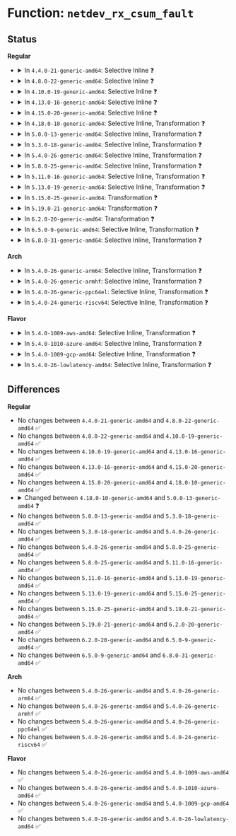 # Function: <code>netdev_rx_csum_fault</code>

## Status
<b>Regular</b>
<ul>
<li>
<details>
<summary>In <code>4.4.0-21-generic-amd64</code>: Selective Inline ❓</summary>

```c
void netdev_rx_csum_fault(struct net_device * dev)
```

```json
{
  "name": "netdev_rx_csum_fault",
  "collision_type": "Unique Global",
  "inline_type": "Selective",
  "funcs": [
    {
      "addr": 18446744071586279424,
      "name": "netdev_rx_csum_fault",
      "external": true,
      "loc": "net/core/dev.c:2576",
      "file": "net/core/dev.c",
      "inline": "not declared, inlined",
      "caller_inline": [
        "net/core/dev.c:__skb_gro_checksum_complete"
      ],
      "caller_func": [
        "net/core/datagram.c:__skb_checksum_complete_head",
        "net/core/datagram.c:__skb_checksum_complete",
        "net/core/datagram.c:skb_copy_and_csum_datagram_msg"
      ]
    }
  ],
  "symbols": [
    {
      "addr": 18446744071586279424,
      "name": "netdev_rx_csum_fault",
      "section": ".text",
      "bind": "STB_GLOBAL",
      "size": 58
    }
  ]
}
```
</details>
</li>
<li>
<details>
<summary>In <code>4.8.0-22-generic-amd64</code>: Selective Inline ❓</summary>

```c
void netdev_rx_csum_fault(struct net_device * dev)
```

```json
{
  "name": "netdev_rx_csum_fault",
  "collision_type": "Unique Global",
  "inline_type": "Selective",
  "funcs": [
    {
      "addr": 18446744071586710531,
      "name": "netdev_rx_csum_fault",
      "external": true,
      "loc": "net/core/dev.c:2746",
      "file": "net/core/dev.c",
      "inline": "not declared, inlined",
      "caller_inline": [
        "net/core/dev.c:__skb_gro_checksum_complete"
      ],
      "caller_func": [
        "net/core/datagram.c:skb_copy_and_csum_datagram_msg",
        "net/core/datagram.c:__skb_checksum_complete",
        "net/core/datagram.c:__skb_checksum_complete_head"
      ]
    }
  ],
  "symbols": [
    {
      "addr": 18446744071586705184,
      "name": "netdev_rx_csum_fault",
      "section": ".text",
      "bind": "STB_GLOBAL",
      "size": 58
    }
  ]
}
```
</details>
</li>
<li>
<details>
<summary>In <code>4.10.0-19-generic-amd64</code>: Selective Inline ❓</summary>

```c
void netdev_rx_csum_fault(struct net_device * dev)
```

```json
{
  "name": "netdev_rx_csum_fault",
  "collision_type": "Unique Global",
  "inline_type": "Selective",
  "funcs": [
    {
      "addr": 18446744071586897235,
      "name": "netdev_rx_csum_fault",
      "external": true,
      "loc": "net/core/dev.c:2743",
      "file": "net/core/dev.c",
      "inline": "not declared, inlined",
      "caller_inline": [
        "net/core/dev.c:__skb_gro_checksum_complete"
      ],
      "caller_func": [
        "net/core/datagram.c:skb_copy_and_csum_datagram_msg",
        "net/core/datagram.c:__skb_checksum_complete",
        "net/core/datagram.c:__skb_checksum_complete_head"
      ]
    }
  ],
  "symbols": [
    {
      "addr": 18446744071586891520,
      "name": "netdev_rx_csum_fault",
      "section": ".text",
      "bind": "STB_GLOBAL",
      "size": 58
    }
  ]
}
```
</details>
</li>
<li>
<details>
<summary>In <code>4.13.0-16-generic-amd64</code>: Selective Inline ❓</summary>

```c
void netdev_rx_csum_fault(struct net_device * dev)
```

```json
{
  "name": "netdev_rx_csum_fault",
  "collision_type": "Unique Global",
  "inline_type": "Selective",
  "funcs": [
    {
      "addr": 18446744071587023027,
      "name": "netdev_rx_csum_fault",
      "external": true,
      "loc": "net/core/dev.c:2807",
      "file": "net/core/dev.c",
      "inline": "not declared, inlined",
      "caller_inline": [
        "net/core/dev.c:__skb_gro_checksum_complete"
      ],
      "caller_func": [
        "net/core/datagram.c:skb_copy_and_csum_datagram_msg",
        "net/core/datagram.c:__skb_checksum_complete",
        "net/core/datagram.c:__skb_checksum_complete_head"
      ]
    }
  ],
  "symbols": [
    {
      "addr": 18446744071587016256,
      "name": "netdev_rx_csum_fault",
      "section": ".text",
      "bind": "STB_GLOBAL",
      "size": 58
    }
  ]
}
```
</details>
</li>
<li>
<details>
<summary>In <code>4.15.0-20-generic-amd64</code>: Selective Inline ❓</summary>

```c
void netdev_rx_csum_fault(struct net_device * dev)
```

```json
{
  "name": "netdev_rx_csum_fault",
  "collision_type": "Unique Global",
  "inline_type": "Selective",
  "funcs": [
    {
      "addr": 18446744071587520387,
      "name": "netdev_rx_csum_fault",
      "external": true,
      "loc": "net/core/dev.c:2834",
      "file": "net/core/dev.c",
      "inline": "not declared, inlined",
      "caller_inline": [
        "net/core/dev.c:__skb_gro_checksum_complete"
      ],
      "caller_func": [
        "net/core/datagram.c:skb_copy_and_csum_datagram_msg",
        "net/core/datagram.c:__skb_checksum_complete",
        "net/core/datagram.c:__skb_checksum_complete_head"
      ]
    }
  ],
  "symbols": [
    {
      "addr": 18446744071587513984,
      "name": "netdev_rx_csum_fault",
      "section": ".text",
      "bind": "STB_GLOBAL",
      "size": 58
    }
  ]
}
```
</details>
</li>
<li>
<details>
<summary>In <code>4.18.0-10-generic-amd64</code>: Selective Inline, Transformation ❓</summary>

```c
void netdev_rx_csum_fault(struct net_device * dev)
```

```json
{
  "name": "netdev_rx_csum_fault",
  "collision_type": "Unique Global",
  "inline_type": "Selective",
  "funcs": [
    {
      "addr": 18446744071587816657,
      "name": "netdev_rx_csum_fault",
      "external": true,
      "loc": "net/core/dev.c:2876",
      "file": "net/core/dev.c",
      "inline": "not declared, inlined",
      "caller_inline": [
        "net/core/dev.c:__skb_gro_checksum_complete"
      ],
      "caller_func": [
        "net/core/datagram.c:skb_copy_and_csum_datagram_msg",
        "net/core/datagram.c:__skb_checksum_complete",
        "net/core/datagram.c:__skb_checksum_complete_head"
      ]
    }
  ],
  "symbols": [
    {
      "addr": 18446744071587860246,
      "name": "netdev_rx_csum_fault.cold.150",
      "section": ".text",
      "bind": "STB_LOCAL",
      "size": 36
    },
    {
      "addr": 18446744071587821632,
      "name": "netdev_rx_csum_fault",
      "section": ".text",
      "bind": "STB_GLOBAL",
      "size": 29
    }
  ]
}
```
</details>
</li>
<li>
<details>
<summary>In <code>5.0.0-13-generic-amd64</code>: Selective Inline, Transformation ❓</summary>

```c
void netdev_rx_csum_fault(struct net_device * dev, struct sk_buff * skb)
```

```json
{
  "name": "netdev_rx_csum_fault",
  "collision_type": "Unique Global",
  "inline_type": "Selective",
  "funcs": [
    {
      "addr": 18446744071587951742,
      "name": "netdev_rx_csum_fault",
      "external": true,
      "loc": "net/core/dev.c:3113",
      "file": "net/core/dev.c",
      "inline": "not declared, inlined",
      "caller_inline": [
        "net/core/dev.c:__skb_gro_checksum_complete"
      ],
      "caller_func": [
        "net/core/skbuff.c:__skb_checksum_complete",
        "net/core/skbuff.c:__skb_checksum_complete_head",
        "net/core/datagram.c:skb_copy_and_csum_datagram_msg",
        "net/core/dev.c:__skb_gro_checksum_complete"
      ]
    }
  ],
  "symbols": [
    {
      "addr": 18446744071588000455,
      "name": "netdev_rx_csum_fault.part.120",
      "section": ".text",
      "bind": "STB_LOCAL",
      "size": 203
    },
    {
      "addr": 18446744071588000658,
      "name": "netdev_rx_csum_fault.cold.156",
      "section": ".text",
      "bind": "STB_LOCAL",
      "size": 16
    },
    {
      "addr": 18446744071587951568,
      "name": "netdev_rx_csum_fault",
      "section": ".text",
      "bind": "STB_GLOBAL",
      "size": 36
    }
  ]
}
```
</details>
</li>
<li>
<details>
<summary>In <code>5.3.0-18-generic-amd64</code>: Selective Inline, Transformation ❓</summary>

```c
void netdev_rx_csum_fault(struct net_device * dev, struct sk_buff * skb)
```

```json
{
  "name": "netdev_rx_csum_fault",
  "collision_type": "Unique Global",
  "inline_type": "Selective",
  "funcs": [
    {
      "addr": 18446744071588262590,
      "name": "netdev_rx_csum_fault",
      "external": true,
      "loc": "net/core/dev.c:3121",
      "file": "net/core/dev.c",
      "inline": "not declared, inlined",
      "caller_inline": [
        "net/core/dev.c:__skb_gro_checksum_complete"
      ],
      "caller_func": [
        "net/core/skbuff.c:__skb_checksum_complete",
        "net/core/skbuff.c:__skb_checksum_complete_head",
        "net/core/datagram.c:skb_copy_and_csum_datagram_msg",
        "net/core/dev.c:__skb_gro_checksum_complete"
      ]
    }
  ],
  "symbols": [
    {
      "addr": 18446744071588310100,
      "name": "netdev_rx_csum_fault.part.0",
      "section": ".text",
      "bind": "STB_LOCAL",
      "size": 69
    },
    {
      "addr": 18446744071588310169,
      "name": "netdev_rx_csum_fault.cold",
      "section": ".text",
      "bind": "STB_LOCAL",
      "size": 16
    },
    {
      "addr": 18446744071588262416,
      "name": "netdev_rx_csum_fault",
      "section": ".text",
      "bind": "STB_GLOBAL",
      "size": 38
    }
  ]
}
```
</details>
</li>
<li>
<details>
<summary>In <code>5.4.0-26-generic-amd64</code>: Selective Inline, Transformation ❓</summary>

```c
void netdev_rx_csum_fault(struct net_device * dev, struct sk_buff * skb)
```

```json
{
  "name": "netdev_rx_csum_fault",
  "collision_type": "Unique Global",
  "inline_type": "Selective",
  "funcs": [
    {
      "addr": 18446744071588467726,
      "name": "netdev_rx_csum_fault",
      "external": true,
      "loc": "net/core/dev.c:3039",
      "file": "net/core/dev.c",
      "inline": "not declared, inlined",
      "caller_inline": [
        "net/core/dev.c:__skb_gro_checksum_complete"
      ],
      "caller_func": [
        "net/core/skbuff.c:__skb_checksum_complete",
        "net/core/skbuff.c:__skb_checksum_complete_head",
        "net/core/datagram.c:skb_copy_and_csum_datagram_msg",
        "net/core/dev.c:__skb_gro_checksum_complete"
      ]
    }
  ],
  "symbols": [
    {
      "addr": 18446744071588516665,
      "name": "netdev_rx_csum_fault.part.0",
      "section": ".text",
      "bind": "STB_LOCAL",
      "size": 69
    },
    {
      "addr": 18446744071588516734,
      "name": "netdev_rx_csum_fault.cold",
      "section": ".text",
      "bind": "STB_LOCAL",
      "size": 16
    },
    {
      "addr": 18446744071588467552,
      "name": "netdev_rx_csum_fault",
      "section": ".text",
      "bind": "STB_GLOBAL",
      "size": 38
    }
  ]
}
```
</details>
</li>
<li>
<details>
<summary>In <code>5.8.0-25-generic-amd64</code>: Selective Inline, Transformation ❓</summary>

```c
void netdev_rx_csum_fault(struct net_device * dev, struct sk_buff * skb)
```

```json
{
  "name": "netdev_rx_csum_fault",
  "collision_type": "Unique Global",
  "inline_type": "Selective",
  "funcs": [
    {
      "addr": 18446744071589340318,
      "name": "netdev_rx_csum_fault",
      "external": true,
      "loc": "net/core/dev.c:3397",
      "file": "net/core/dev.c",
      "inline": "not declared, inlined",
      "caller_inline": [
        "net/core/dev.c:__skb_gro_checksum_complete"
      ],
      "caller_func": [
        "net/core/skbuff.c:__skb_checksum_complete",
        "net/core/skbuff.c:__skb_checksum_complete_head",
        "net/core/datagram.c:skb_copy_and_csum_datagram_msg",
        "net/core/dev.c:__skb_gro_checksum_complete"
      ]
    }
  ],
  "symbols": [
    {
      "addr": 18446744071589391819,
      "name": "netdev_rx_csum_fault.part.0",
      "section": ".text",
      "bind": "STB_LOCAL",
      "size": 69
    },
    {
      "addr": 18446744071589391888,
      "name": "netdev_rx_csum_fault.cold",
      "section": ".text",
      "bind": "STB_LOCAL",
      "size": 16
    },
    {
      "addr": 18446744071589332272,
      "name": "netdev_rx_csum_fault",
      "section": ".text",
      "bind": "STB_GLOBAL",
      "size": 38
    }
  ]
}
```
</details>
</li>
<li>
<details>
<summary>In <code>5.11.0-16-generic-amd64</code>: Selective Inline, Transformation ❓</summary>

```c
void netdev_rx_csum_fault(struct net_device * dev, struct sk_buff * skb)
```

```json
{
  "name": "netdev_rx_csum_fault",
  "collision_type": "Unique Global",
  "inline_type": "Selective",
  "funcs": [
    {
      "addr": 18446744071589342366,
      "name": "netdev_rx_csum_fault",
      "external": true,
      "loc": "net/core/dev.c:3422",
      "file": "net/core/dev.c",
      "inline": "not declared, inlined",
      "caller_inline": [
        "net/core/dev.c:__skb_gro_checksum_complete"
      ],
      "caller_func": [
        "net/core/skbuff.c:__skb_checksum_complete",
        "net/core/skbuff.c:__skb_checksum_complete_head",
        "net/core/datagram.c:skb_copy_and_csum_datagram_msg",
        "net/core/dev.c:__skb_gro_checksum_complete"
      ]
    }
  ],
  "symbols": [
    {
      "addr": 18446744071591628991,
      "name": "netdev_rx_csum_fault.part.0",
      "section": ".text",
      "bind": "STB_LOCAL",
      "size": 69
    },
    {
      "addr": 18446744071591629060,
      "name": "netdev_rx_csum_fault.cold",
      "section": ".text",
      "bind": "STB_LOCAL",
      "size": 16
    },
    {
      "addr": 18446744071589333760,
      "name": "netdev_rx_csum_fault",
      "section": ".text",
      "bind": "STB_GLOBAL",
      "size": 38
    }
  ]
}
```
</details>
</li>
<li>
<details>
<summary>In <code>5.13.0-19-generic-amd64</code>: Selective Inline, Transformation ❓</summary>

```c
void netdev_rx_csum_fault(struct net_device * dev, struct sk_buff * skb)
```

```json
{
  "name": "netdev_rx_csum_fault",
  "collision_type": "Unique Global",
  "inline_type": "Selective",
  "funcs": [
    {
      "addr": 18446744071589238038,
      "name": "netdev_rx_csum_fault",
      "external": true,
      "loc": "net/core/dev.c:3490",
      "file": "net/core/dev.c",
      "inline": "not declared, inlined",
      "caller_inline": [
        "net/core/dev.c:__skb_gro_checksum_complete"
      ],
      "caller_func": [
        "net/core/skbuff.c:__skb_checksum_complete",
        "net/core/skbuff.c:__skb_checksum_complete_head",
        "net/core/datagram.c:skb_copy_and_csum_datagram_msg",
        "net/core/dev.c:__skb_gro_checksum_complete"
      ]
    }
  ],
  "symbols": [
    {
      "addr": 18446744071591572421,
      "name": "netdev_rx_csum_fault.part.0",
      "section": ".text",
      "bind": "STB_LOCAL",
      "size": 72
    },
    {
      "addr": 18446744071591572493,
      "name": "netdev_rx_csum_fault.cold",
      "section": ".text",
      "bind": "STB_LOCAL",
      "size": 16
    },
    {
      "addr": 18446744071589228576,
      "name": "netdev_rx_csum_fault",
      "section": ".text",
      "bind": "STB_GLOBAL",
      "size": 38
    }
  ]
}
```
</details>
</li>
<li>
<details>
<summary>In <code>5.15.0-25-generic-amd64</code>: Transformation ❓</summary>

```c
void netdev_rx_csum_fault(struct net_device * dev, struct sk_buff * skb)
```

```json
{
  "name": "netdev_rx_csum_fault",
  "collision_type": "Unique Global",
  "inline_type": "No",
  "funcs": [
    {
      "addr": 0,
      "name": "netdev_rx_csum_fault",
      "external": true,
      "loc": "net/core/dev.c:3424",
      "file": "net/core/dev.c",
      "inline": "seen, unknown",
      "caller_inline": [],
      "caller_func": [
        "net/core/skbuff.c:__skb_checksum_complete",
        "net/core/skbuff.c:__skb_checksum_complete_head",
        "net/core/datagram.c:skb_copy_and_csum_datagram_msg",
        "net/core/dev.c:__skb_gro_checksum_complete"
      ]
    }
  ],
  "symbols": [
    {
      "addr": 18446744071592695987,
      "name": "netdev_rx_csum_fault.cold",
      "section": ".text",
      "bind": "STB_LOCAL",
      "size": 87
    },
    {
      "addr": 18446744071589950752,
      "name": "netdev_rx_csum_fault",
      "section": ".text",
      "bind": "STB_GLOBAL",
      "size": 55
    }
  ]
}
```
</details>
</li>
<li>
<details>
<summary>In <code>5.19.0-21-generic-amd64</code>: Transformation ❓</summary>

```c
void netdev_rx_csum_fault(struct net_device * dev, struct sk_buff * skb)
```

```json
{
  "name": "netdev_rx_csum_fault",
  "collision_type": "Unique Global",
  "inline_type": "No",
  "funcs": [
    {
      "addr": 0,
      "name": "netdev_rx_csum_fault",
      "external": true,
      "loc": "net/core/dev.c:3431",
      "file": "net/core/dev.c",
      "inline": "seen, unknown",
      "caller_inline": [],
      "caller_func": [
        "net/core/skbuff.c:__skb_checksum_complete",
        "net/core/skbuff.c:__skb_checksum_complete_head",
        "net/core/datagram.c:skb_copy_and_csum_datagram_msg",
        "net/core/gro.c:__skb_gro_checksum_complete"
      ]
    }
  ],
  "symbols": [
    {
      "addr": 18446744071594582995,
      "name": "netdev_rx_csum_fault.cold",
      "section": ".text",
      "bind": "STB_LOCAL",
      "size": 73
    },
    {
      "addr": 18446744071591488160,
      "name": "netdev_rx_csum_fault",
      "section": ".text",
      "bind": "STB_GLOBAL",
      "size": 65
    }
  ]
}
```
</details>
</li>
<li>
<details>
<summary>In <code>6.2.0-20-generic-amd64</code>: Transformation ❓</summary>

```c
void netdev_rx_csum_fault(struct net_device * dev, struct sk_buff * skb)
```

```json
{
  "name": "netdev_rx_csum_fault",
  "collision_type": "Unique Global",
  "inline_type": "No",
  "funcs": [
    {
      "addr": 0,
      "name": "netdev_rx_csum_fault",
      "external": true,
      "loc": "net/core/dev.c:3418",
      "file": "net/core/dev.c",
      "inline": "seen, unknown",
      "caller_inline": [],
      "caller_func": [
        "net/core/skbuff.c:__skb_checksum_complete",
        "net/core/skbuff.c:__skb_checksum_complete_head",
        "net/core/datagram.c:skb_copy_and_csum_datagram_msg",
        "net/core/gro.c:__skb_gro_checksum_complete"
      ]
    }
  ],
  "symbols": [
    {
      "addr": 18446744071596323936,
      "name": "netdev_rx_csum_fault.cold",
      "section": ".text",
      "bind": "STB_LOCAL",
      "size": 21
    },
    {
      "addr": 18446744071593278832,
      "name": "netdev_rx_csum_fault",
      "section": ".text",
      "bind": "STB_GLOBAL",
      "size": 125
    }
  ]
}
```
</details>
</li>
<li>
<details>
<summary>In <code>6.5.0-9-generic-amd64</code>: Selective Inline, Transformation ❓</summary>

```c
void netdev_rx_csum_fault(struct net_device * dev, struct sk_buff * skb)
```

```json
{
  "name": "netdev_rx_csum_fault",
  "collision_type": "Unique Global",
  "inline_type": "Selective",
  "funcs": [
    {
      "addr": 18446744071593734733,
      "name": "netdev_rx_csum_fault",
      "external": true,
      "loc": "net/core/dev.c:3378",
      "file": "net/core/dev.c",
      "inline": "not declared, inlined",
      "caller_inline": [],
      "caller_func": [
        "net/core/skbuff.c:__skb_checksum_complete",
        "net/core/skbuff.c:__skb_checksum_complete_head",
        "net/core/datagram.c:skb_copy_and_csum_datagram_msg",
        "net/core/gro.c:__skb_gro_checksum_complete"
      ]
    }
  ],
  "symbols": [
    {
      "addr": 18446744071596853909,
      "name": "netdev_rx_csum_fault.cold",
      "section": ".text",
      "bind": "STB_LOCAL",
      "size": 21
    },
    {
      "addr": 18446744071593734672,
      "name": "netdev_rx_csum_fault",
      "section": ".text",
      "bind": "STB_GLOBAL",
      "size": 125
    }
  ]
}
```
</details>
</li>
<li>
<details>
<summary>In <code>6.8.0-31-generic-amd64</code>: Selective Inline, Transformation ❓</summary>

```c
void netdev_rx_csum_fault(struct net_device * dev, struct sk_buff * skb)
```

```json
{
  "name": "netdev_rx_csum_fault",
  "collision_type": "Unique Global",
  "inline_type": "Selective",
  "funcs": [
    {
      "addr": 18446744071594513277,
      "name": "netdev_rx_csum_fault",
      "external": true,
      "loc": "net/core/dev.c:3385",
      "file": "net/core/dev.c",
      "inline": "not declared, inlined",
      "caller_inline": [],
      "caller_func": [
        "net/core/skbuff.c:__skb_checksum_complete",
        "net/core/skbuff.c:__skb_checksum_complete_head",
        "net/core/datagram.c:skb_copy_and_csum_datagram_msg",
        "net/core/gro.c:__skb_gro_checksum_complete"
      ]
    }
  ],
  "symbols": [
    {
      "addr": 18446744071597778879,
      "name": "netdev_rx_csum_fault.cold",
      "section": ".text",
      "bind": "STB_LOCAL",
      "size": 21
    },
    {
      "addr": 18446744071594513216,
      "name": "netdev_rx_csum_fault",
      "section": ".text",
      "bind": "STB_GLOBAL",
      "size": 125
    }
  ]
}
```
</details>
</li>
</ul>
<b>Arch</b>
<ul>
<li>
<details>
<summary>In <code>5.4.0-26-generic-arm64</code>: Selective Inline, Transformation ❓</summary>

```c
void netdev_rx_csum_fault(struct net_device * dev, struct sk_buff * skb)
```

```json
{
  "name": "netdev_rx_csum_fault",
  "collision_type": "Unique Global",
  "inline_type": "Selective",
  "funcs": [
    {
      "addr": 18446603336501990568,
      "name": "netdev_rx_csum_fault",
      "external": true,
      "loc": "net/core/dev.c:3039",
      "file": "net/core/dev.c",
      "inline": "not declared, inlined",
      "caller_inline": [
        "net/core/dev.c:__skb_gro_checksum_complete"
      ],
      "caller_func": [
        "net/core/skbuff.c:__skb_checksum_complete",
        "net/core/skbuff.c:__skb_checksum_complete_head",
        "net/core/datagram.c:skb_copy_and_csum_datagram_msg",
        "net/core/dev.c:__skb_gro_checksum_complete"
      ]
    }
  ],
  "symbols": [
    {
      "addr": 18446603336502053328,
      "name": "netdev_rx_csum_fault.part.0",
      "section": ".text",
      "bind": "STB_LOCAL",
      "size": 92
    },
    {
      "addr": 18446603336501990344,
      "name": "netdev_rx_csum_fault",
      "section": ".text",
      "bind": "STB_GLOBAL",
      "size": 64
    }
  ]
}
```
</details>
</li>
<li>
<details>
<summary>In <code>5.4.0-26-generic-armhf</code>: Selective Inline, Transformation ❓</summary>

```c
void netdev_rx_csum_fault(struct net_device * dev, struct sk_buff * skb)
```

```json
{
  "name": "netdev_rx_csum_fault",
  "collision_type": "Unique Global",
  "inline_type": "Selective",
  "funcs": [
    {
      "addr": 3234752300,
      "name": "netdev_rx_csum_fault",
      "external": true,
      "loc": "net/core/dev.c:3039",
      "file": "net/core/dev.c",
      "inline": "not declared, inlined",
      "caller_inline": [
        "net/core/dev.c:__skb_gro_checksum_complete"
      ],
      "caller_func": [
        "net/core/skbuff.c:__skb_checksum_complete",
        "net/core/skbuff.c:__skb_checksum_complete_head",
        "net/core/datagram.c:skb_copy_and_csum_datagram_msg",
        "net/core/dev.c:__skb_gro_checksum_complete"
      ]
    }
  ],
  "symbols": [
    {
      "addr": 3234804324,
      "name": "netdev_rx_csum_fault.part.0",
      "section": ".text",
      "bind": "STB_LOCAL",
      "size": 84
    },
    {
      "addr": 3234752100,
      "name": "netdev_rx_csum_fault",
      "section": ".text",
      "bind": "STB_GLOBAL",
      "size": 56
    }
  ]
}
```
</details>
</li>
<li>
<details>
<summary>In <code>5.4.0-26-generic-ppc64el</code>: Selective Inline, Transformation ❓</summary>

```c
void netdev_rx_csum_fault(struct net_device * dev, struct sk_buff * skb)
```

```json
{
  "name": "netdev_rx_csum_fault",
  "collision_type": "Unique Global",
  "inline_type": "Selective",
  "funcs": [
    {
      "addr": 13835058055295430856,
      "name": "netdev_rx_csum_fault",
      "external": true,
      "loc": "net/core/dev.c:3039",
      "file": "net/core/dev.c",
      "inline": "not declared, inlined",
      "caller_inline": [
        "net/core/dev.c:__skb_gro_checksum_complete"
      ],
      "caller_func": [
        "net/core/skbuff.c:__skb_checksum_complete",
        "net/core/skbuff.c:__skb_checksum_complete_head",
        "net/core/datagram.c:skb_copy_and_csum_datagram_msg",
        "net/core/dev.c:__skb_gro_checksum_complete"
      ]
    }
  ],
  "symbols": [
    {
      "addr": 13835058055295501428,
      "name": "netdev_rx_csum_fault.part.0",
      "section": ".text",
      "bind": "STB_LOCAL",
      "size": 128
    },
    {
      "addr": 13835058055295430528,
      "name": "netdev_rx_csum_fault",
      "section": ".text",
      "bind": "STB_GLOBAL",
      "size": 116
    }
  ]
}
```
</details>
</li>
<li>
<details>
<summary>In <code>5.4.0-24-generic-riscv64</code>: Selective Inline, Transformation ❓</summary>

```c
void netdev_rx_csum_fault(struct net_device * dev, struct sk_buff * skb)
```

```json
{
  "name": "netdev_rx_csum_fault",
  "collision_type": "Unique Global",
  "inline_type": "Selective",
  "funcs": [
    {
      "addr": 18446743936278290776,
      "name": "netdev_rx_csum_fault",
      "external": true,
      "loc": "net/core/dev.c:3039",
      "file": "net/core/dev.c",
      "inline": "not declared, inlined",
      "caller_inline": [
        "net/core/dev.c:__skb_gro_checksum_complete"
      ],
      "caller_func": [
        "net/core/skbuff.c:__skb_checksum_complete",
        "net/core/skbuff.c:__skb_checksum_complete_head",
        "net/core/datagram.c:skb_copy_and_csum_datagram_msg",
        "net/core/dev.c:__skb_gro_checksum_complete"
      ]
    }
  ],
  "symbols": [
    {
      "addr": 18446743936278336980,
      "name": "netdev_rx_csum_fault.part.0",
      "section": ".text",
      "bind": "STB_LOCAL",
      "size": 94
    },
    {
      "addr": 18446743936278290552,
      "name": "netdev_rx_csum_fault",
      "section": ".text",
      "bind": "STB_GLOBAL",
      "size": 62
    }
  ]
}
```
</details>
</li>
</ul>
<b>Flavor</b>
<ul>
<li>
<details>
<summary>In <code>5.4.0-1009-aws-amd64</code>: Selective Inline, Transformation ❓</summary>

```c
void netdev_rx_csum_fault(struct net_device * dev, struct sk_buff * skb)
```

```json
{
  "name": "netdev_rx_csum_fault",
  "collision_type": "Unique Global",
  "inline_type": "Selective",
  "funcs": [
    {
      "addr": 18446744071588074510,
      "name": "netdev_rx_csum_fault",
      "external": true,
      "loc": "net/core/dev.c:3039",
      "file": "net/core/dev.c",
      "inline": "not declared, inlined",
      "caller_inline": [
        "net/core/dev.c:__skb_gro_checksum_complete"
      ],
      "caller_func": [
        "net/core/skbuff.c:__skb_checksum_complete",
        "net/core/skbuff.c:__skb_checksum_complete_head",
        "net/core/datagram.c:skb_copy_and_csum_datagram_msg",
        "net/core/dev.c:__skb_gro_checksum_complete"
      ]
    }
  ],
  "symbols": [
    {
      "addr": 18446744071588123401,
      "name": "netdev_rx_csum_fault.part.0",
      "section": ".text",
      "bind": "STB_LOCAL",
      "size": 69
    },
    {
      "addr": 18446744071588123470,
      "name": "netdev_rx_csum_fault.cold",
      "section": ".text",
      "bind": "STB_LOCAL",
      "size": 16
    },
    {
      "addr": 18446744071588074336,
      "name": "netdev_rx_csum_fault",
      "section": ".text",
      "bind": "STB_GLOBAL",
      "size": 38
    }
  ]
}
```
</details>
</li>
<li>
<details>
<summary>In <code>5.4.0-1010-azure-amd64</code>: Selective Inline, Transformation ❓</summary>

```c
void netdev_rx_csum_fault(struct net_device * dev, struct sk_buff * skb)
```

```json
{
  "name": "netdev_rx_csum_fault",
  "collision_type": "Unique Global",
  "inline_type": "Selective",
  "funcs": [
    {
      "addr": 18446744071587788078,
      "name": "netdev_rx_csum_fault",
      "external": true,
      "loc": "net/core/dev.c:3039",
      "file": "net/core/dev.c",
      "inline": "not declared, inlined",
      "caller_inline": [
        "net/core/dev.c:__skb_gro_checksum_complete"
      ],
      "caller_func": [
        "net/core/skbuff.c:__skb_checksum_complete",
        "net/core/skbuff.c:__skb_checksum_complete_head",
        "net/core/datagram.c:skb_copy_and_csum_datagram_msg",
        "net/core/dev.c:__skb_gro_checksum_complete"
      ]
    }
  ],
  "symbols": [
    {
      "addr": 18446744071587836233,
      "name": "netdev_rx_csum_fault.part.0",
      "section": ".text",
      "bind": "STB_LOCAL",
      "size": 69
    },
    {
      "addr": 18446744071587836302,
      "name": "netdev_rx_csum_fault.cold",
      "section": ".text",
      "bind": "STB_LOCAL",
      "size": 16
    },
    {
      "addr": 18446744071587787904,
      "name": "netdev_rx_csum_fault",
      "section": ".text",
      "bind": "STB_GLOBAL",
      "size": 38
    }
  ]
}
```
</details>
</li>
<li>
<details>
<summary>In <code>5.4.0-1009-gcp-amd64</code>: Selective Inline, Transformation ❓</summary>

```c
void netdev_rx_csum_fault(struct net_device * dev, struct sk_buff * skb)
```

```json
{
  "name": "netdev_rx_csum_fault",
  "collision_type": "Unique Global",
  "inline_type": "Selective",
  "funcs": [
    {
      "addr": 18446744071588406286,
      "name": "netdev_rx_csum_fault",
      "external": true,
      "loc": "net/core/dev.c:3039",
      "file": "net/core/dev.c",
      "inline": "not declared, inlined",
      "caller_inline": [
        "net/core/dev.c:__skb_gro_checksum_complete"
      ],
      "caller_func": [
        "net/core/skbuff.c:__skb_checksum_complete",
        "net/core/skbuff.c:__skb_checksum_complete_head",
        "net/core/datagram.c:skb_copy_and_csum_datagram_msg",
        "net/core/dev.c:__skb_gro_checksum_complete"
      ]
    }
  ],
  "symbols": [
    {
      "addr": 18446744071588455225,
      "name": "netdev_rx_csum_fault.part.0",
      "section": ".text",
      "bind": "STB_LOCAL",
      "size": 69
    },
    {
      "addr": 18446744071588455294,
      "name": "netdev_rx_csum_fault.cold",
      "section": ".text",
      "bind": "STB_LOCAL",
      "size": 16
    },
    {
      "addr": 18446744071588406112,
      "name": "netdev_rx_csum_fault",
      "section": ".text",
      "bind": "STB_GLOBAL",
      "size": 38
    }
  ]
}
```
</details>
</li>
<li>
<details>
<summary>In <code>5.4.0-26-lowlatency-amd64</code>: Selective Inline, Transformation ❓</summary>

```c
void netdev_rx_csum_fault(struct net_device * dev, struct sk_buff * skb)
```

```json
{
  "name": "netdev_rx_csum_fault",
  "collision_type": "Unique Global",
  "inline_type": "Selective",
  "funcs": [
    {
      "addr": 18446744071588543134,
      "name": "netdev_rx_csum_fault",
      "external": true,
      "loc": "net/core/dev.c:3039",
      "file": "net/core/dev.c",
      "inline": "not declared, inlined",
      "caller_inline": [
        "net/core/dev.c:__skb_gro_checksum_complete"
      ],
      "caller_func": [
        "net/core/skbuff.c:__skb_checksum_complete",
        "net/core/skbuff.c:__skb_checksum_complete_head",
        "net/core/datagram.c:skb_copy_and_csum_datagram_msg",
        "net/core/dev.c:__skb_gro_checksum_complete"
      ]
    }
  ],
  "symbols": [
    {
      "addr": 18446744071588592177,
      "name": "netdev_rx_csum_fault.part.0",
      "section": ".text",
      "bind": "STB_LOCAL",
      "size": 69
    },
    {
      "addr": 18446744071588592246,
      "name": "netdev_rx_csum_fault.cold",
      "section": ".text",
      "bind": "STB_LOCAL",
      "size": 16
    },
    {
      "addr": 18446744071588542960,
      "name": "netdev_rx_csum_fault",
      "section": ".text",
      "bind": "STB_GLOBAL",
      "size": 38
    }
  ]
}
```
</details>
</li>
</ul>

## Differences
<b>Regular</b>
<ul>
<li>
No changes between <code>4.4.0-21-generic-amd64</code> and <code>4.8.0-22-generic-amd64</code> ✅
</li>
<li>
No changes between <code>4.8.0-22-generic-amd64</code> and <code>4.10.0-19-generic-amd64</code> ✅
</li>
<li>
No changes between <code>4.10.0-19-generic-amd64</code> and <code>4.13.0-16-generic-amd64</code> ✅
</li>
<li>
No changes between <code>4.13.0-16-generic-amd64</code> and <code>4.15.0-20-generic-amd64</code> ✅
</li>
<li>
No changes between <code>4.15.0-20-generic-amd64</code> and <code>4.18.0-10-generic-amd64</code> ✅
</li>
<li>
<details>
<summary>Changed between <code>4.18.0-10-generic-amd64</code> and <code>5.0.0-13-generic-amd64</code> ❓</summary>
<ul>
<li>
<b>Param added. </b>
<code>struct sk_buff * skb</code>
</li>
</ul>
</details>
</li>
<li>
No changes between <code>5.0.0-13-generic-amd64</code> and <code>5.3.0-18-generic-amd64</code> ✅
</li>
<li>
No changes between <code>5.3.0-18-generic-amd64</code> and <code>5.4.0-26-generic-amd64</code> ✅
</li>
<li>
No changes between <code>5.4.0-26-generic-amd64</code> and <code>5.8.0-25-generic-amd64</code> ✅
</li>
<li>
No changes between <code>5.8.0-25-generic-amd64</code> and <code>5.11.0-16-generic-amd64</code> ✅
</li>
<li>
No changes between <code>5.11.0-16-generic-amd64</code> and <code>5.13.0-19-generic-amd64</code> ✅
</li>
<li>
No changes between <code>5.13.0-19-generic-amd64</code> and <code>5.15.0-25-generic-amd64</code> ✅
</li>
<li>
No changes between <code>5.15.0-25-generic-amd64</code> and <code>5.19.0-21-generic-amd64</code> ✅
</li>
<li>
No changes between <code>5.19.0-21-generic-amd64</code> and <code>6.2.0-20-generic-amd64</code> ✅
</li>
<li>
No changes between <code>6.2.0-20-generic-amd64</code> and <code>6.5.0-9-generic-amd64</code> ✅
</li>
<li>
No changes between <code>6.5.0-9-generic-amd64</code> and <code>6.8.0-31-generic-amd64</code> ✅
</li>
</ul>
<b>Arch</b>
<ul>
<li>
No changes between <code>5.4.0-26-generic-amd64</code> and <code>5.4.0-26-generic-arm64</code> ✅
</li>
<li>
No changes between <code>5.4.0-26-generic-amd64</code> and <code>5.4.0-26-generic-armhf</code> ✅
</li>
<li>
No changes between <code>5.4.0-26-generic-amd64</code> and <code>5.4.0-26-generic-ppc64el</code> ✅
</li>
<li>
No changes between <code>5.4.0-26-generic-amd64</code> and <code>5.4.0-24-generic-riscv64</code> ✅
</li>
</ul>
<b>Flavor</b>
<ul>
<li>
No changes between <code>5.4.0-26-generic-amd64</code> and <code>5.4.0-1009-aws-amd64</code> ✅
</li>
<li>
No changes between <code>5.4.0-26-generic-amd64</code> and <code>5.4.0-1010-azure-amd64</code> ✅
</li>
<li>
No changes between <code>5.4.0-26-generic-amd64</code> and <code>5.4.0-1009-gcp-amd64</code> ✅
</li>
<li>
No changes between <code>5.4.0-26-generic-amd64</code> and <code>5.4.0-26-lowlatency-amd64</code> ✅
</li>
</ul>
